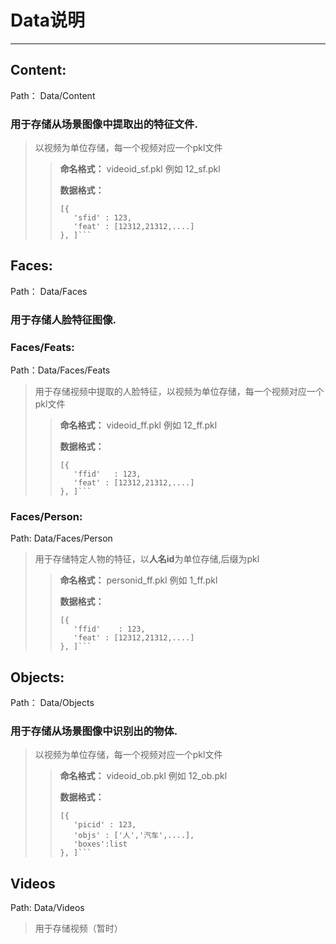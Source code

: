 # Data说明
---
## Content:
Path： Data/Content
### 用于存储从场景图像中提取出的特征文件.
>以视频为单位存储，每一个视频对应一个pkl文件
>>**命名格式：**
>>videoid_sf.pkl 例如 12_sf.pkl
>>
>>**数据格式：**
>>```
>>[{
>>    'sfid' : 123,
>>    'feat' : [12312,21312,....]
>>}, ]```

## Faces:
Path： Data/Faces
### 用于存储人脸特征图像.
### Faces/Feats:
Path：Data/Faces/Feats
>用于存储视频中提取的人脸特征，以视频为单位存储，每一个视频对应一个pkl文件
>>**命名格式：**
>>videoid_ff.pkl 例如 12_ff.pkl
>>
>>**数据格式：**
>>```
>>[{
>>    'ffid'   : 123,
>>    'feat' : [12312,21312,....]
>>}, ]```

### Faces/Person:
Path: Data/Faces/Person
>用于存储特定人物的特征，以<b>人名id</b>为单位存储,后缀为pkl
>>**命名格式：**
>>personid_ff.pkl 例如 1_ff.pkl
>>
>>**数据格式：**
>>```
>>[{
>>    'ffid'    : 123,
>>    'feat' : [12312,21312,....]
>>}, ]```

## Objects:
Path： Data/Objects
### 用于存储从场景图像中识别出的物体.
>以视频为单位存储，每一个视频对应一个pkl文件
>>**命名格式：**
>>videoid_ob.pkl 例如 12_ob.pkl
>>
>>**数据格式：**
>>```
>>[{
>>    'picid' : 123,
>>    'objs' : ['人','汽车',....],
>>    'boxes':list
>>}, ]```

## Videos
Path: Data/Videos
>用于存储视频（暂时）
